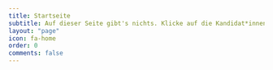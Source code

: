 ```yaml
---
title: Startseite
subtitle: Auf dieser Seite gibt's nichts. Klicke auf die Kandidat*innen im Menü.
layout: "page"
icon: fa-home
order: 0
comments: false
---
```

